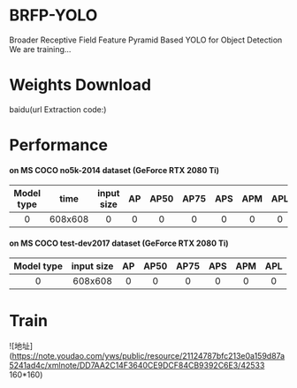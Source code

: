 # BRFP-YOLO
Broader Receptive Field Feature Pyramid Based YOLO for Object Detection\
We are training...
# Weights Download
baidu(url Extraction code:)
# Performance
#### on MS COCO no5k-2014 dataset (GeForce RTX 2080 Ti)
Model type | time |input size |AP | AP50 | AP75 | APS | APM | APL
:-:|:-:|:-:|:-:|:-:|:-:|:-:|:-:|:-:
0|608x608|0|0|0|0|0|0|0
#### on MS COCO test-dev2017 dataset (GeForce RTX 2080 Ti)
Model type | input size | AP | AP50 | AP75 | APS | APM | APL
:-:|:-:|:-:|:-:|:-:|:-:|:-:|:-:
0|608x608|0|0|0|0|0|0
# Train
![地址](https://note.youdao.com/yws/public/resource/21124787bfc213e0a159d87a5241ad4c/xmlnote/DD7AA2C14F3640CE9DCF84CB9392C6E3/42533 160*160)


